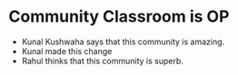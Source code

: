 # Community Classroom is OP

- Kunal Kushwaha says that this community is amazing.
- Kunal made this change
- Rahul thinks that this community is superb.
